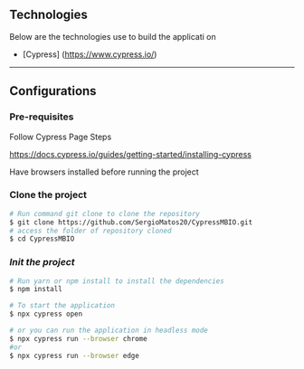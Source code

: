 
 ## Technologies
 
 Below are the technologies use to build the applicati on
 
  - [Cypress] (https://www.cypress.io/)

---

## Configurations

### **Pre-requisites**

Follow Cypress Page Steps

https://docs.cypress.io/guides/getting-started/installing-cypress

Have browsers installed before running the project


### **Clone the project**

```bash
# Run command git clone to clone the repository
$ git clone https://github.com/SergioMatos20/CypressMBIO.git
# access the folder of repository cloned
$ cd CypressMBIO
```

 ### *Init the project*

```bash
# Run yarn or npm install to install the dependencies
$ npm install

# To start the application
$ npx cypress open

# or you can run the application in headless mode
$ npx cypress run --browser chrome
#or
$ npx cypress run --browser edge

```
#



  
